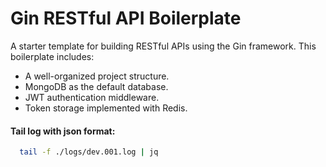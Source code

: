 # Gin RESTful API Boilerplate

A starter template for building RESTful APIs using the Gin framework. This boilerplate includes:

- A well-organized project structure.
- MongoDB as the default database.
- JWT authentication middleware.
- Token storage implemented with Redis.

#### Tail log with json format:

```bash
  tail -f ./logs/dev.001.log | jq
```
